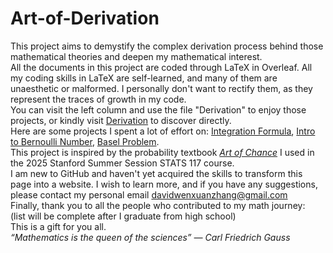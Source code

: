 # Art-of-Derivation

This project aims to demystify the complex derivation process behind those mathematical theories and deepen my mathematical interest. 
\
All the documents in this project are coded through LaTeX in Overleaf. All my coding skills in LaTeX are self-learned, and many of them are unaesthetic or malformed. I personally don't want to rectify them, as they represent the traces of growth in my code. 
\
You can visit the left column and use the file "Derivation" to enjoy those projects, or kindly visit [Derivation](https://github.com/davidwenxuanzhang/Art-of-Derivation/tree/main/Derivation) to discover directly.\
Here are some projects I spent a lot of effort on: [Integration Formula](https://github.com/davidwenxuanzhang/Art-of-Derivation/blob/main/Derivation/Calculus/Integral%20Formula%20Derivation.pdf), [Intro to Bernoulli Number](https://github.com/davidwenxuanzhang/Art-of-Derivation/blob/main/Derivation/Algebra/Intro%20to%20Bernoulli%20Number.pdf), [Basel Problem](https://github.com/davidwenxuanzhang/Art-of-Derivation/blob/main/Derivation/Algebra/Basel%20problem.pdf).
\
This project is inspired by the probability textbook [*Art of Chance*](https://dlsun.github.io/skis/) I used in the 2025 Stanford Summer Session STATS 117 course.
\
I am new to GitHub and haven't yet acquired the skills to transform this page into a website. I wish to learn more, and if you have any suggestions, please contact my personal email [davidwenxuanzhang@gmail.com](mailto:davidwenxuanzhang@gmail.com)
\
Finally, thank you to all the people who contributed to my math journey:\
(list will be complete after I graduate from high school)\
This is a gift for you all.
\
*“Mathematics is the queen of the sciences”
― Carl Friedrich Gauss*
